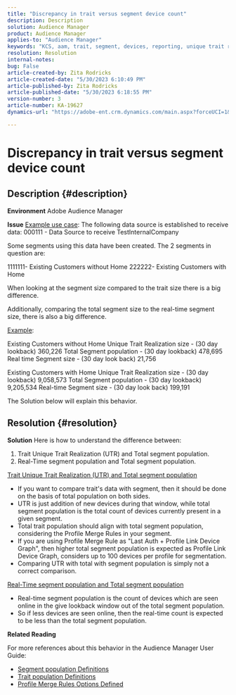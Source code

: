 ```yaml
---
title: "Discrepancy in trait versus segment device count"
description: Description
solution: Audience Manager
product: Audience Manager
applies-to: "Audience Manager"
keywords: "KCS, aam, trait, segment, devices, reporting, unique trait realizations, total segment population, real-time segment population, total trait population, best practice, discrepancy, trait versus segment device count, Adobe Audience Manager"
resolution: Resolution
internal-notes: 
bug: False
article-created-by: Zita Rodricks
article-created-date: "5/30/2023 6:10:49 PM"
article-published-by: Zita Rodricks
article-published-date: "5/30/2023 6:18:55 PM"
version-number: 3
article-number: KA-19627
dynamics-url: "https://adobe-ent.crm.dynamics.com/main.aspx?forceUCI=1&pagetype=entityrecord&etn=knowledgearticle&id=fa10b448-15ff-ed11-8f6e-6045bd006b25"

---
```

# Discrepancy in trait versus segment device count

## Description {#description}


<b>Environment</b>
 Adobe Audience Manager

<b>Issue</b>
<u>Example use case</u>: The following data source is established to receive data: 000111 - Data Source to receive TestInternalCompany

Some segments using this data have been created. The 2 segments in question are:

1111111- Existing Customers without Home
 222222- Existing Customers with Home

When looking at the segment size compared to the trait size there is a big difference.

Additionally, comparing the total segment size to the real-time segment size, there is also a big difference.

<u>Example</u>:

Existing Customers without Home
 Unique Trait Realization size - (30 day lookback) 360,226
 Total Segment population - (30 day lookback) 478,695
 Real time Segment size - (30 day look back) 21,756

Existing Customers with Home
 Unique Trait Realization size - (30 day lookback) 9,058,573
 Total Segment population - (30 day lookback) 9,205,534
 Real-time Segment size - (30 day look back) 199,191



The Solution below will explain this behavior.


## Resolution {#resolution}


<b>Solution</b>
Here is how to understand the difference between:
1. Trait Unique Trait Realization (UTR) and Total segment population.
2. Real-Time segment population and Total segment population.



<u>Trait Unique Trait Realization (UTR) and Total segment population</u>

- If you want to compare trait's data with segment, then it should be done on the basis of total population on both sides.
- UTR is just addition of new devices during that window, while total segment population is the total count of devices currently present in a given segment.
- Total trait population should align with total segment population, considering the Profile Merge Rules in your segment.
- If you are using Profile Merge Rule as "Last Auth + Profile Link Device Graph", then higher total segment population is expected as Profile Link Device Graph, considers up to 100 devices per profile for segmentation.
- Comparing UTR with total with segment population is simply not a correct comparison.




<u>Real-Time segment population and Total segment population</u>

- Real-time segment population is the count of devices which are seen online in the give lookback window out of the total segment population.
- So if less devices are seen online, then the real-time count is expected to be less than the total segment population.




<b>Related Reading</b>

For more references about this behavior in the Audience Manager User Guide:

- [Segment population Definitions](https://experienceleague.adobe.com/docs/audience-manager/user-guide/features/segments/segment-builder-data.html?lang=en)
- [Trait population Definitions](https://experienceleague.adobe.com/docs/audience-manager/user-guide/features/traits/trait-details-page.html?lang=en)
- [Profile Merge Rules Options Defined](https://experienceleague.adobe.com/docs/audience-manager/user-guide/features/profile-merge-rules/merge-rule-definitions.html?lang=en)

